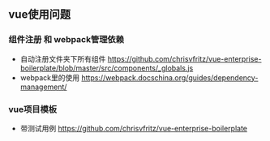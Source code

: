 ## vue使用问题

### 组件注册 和 webpack管理依赖
* 自动注册文件夹下所有组件 https://github.com/chrisvfritz/vue-enterprise-boilerplate/blob/master/src/components/_globals.js
* webpack里的使用 https://webpack.docschina.org/guides/dependency-management/

### vue项目模板
* 带测试用例 https://github.com/chrisvfritz/vue-enterprise-boilerplate